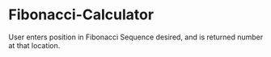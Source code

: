 # Fibonacci-Calculator
User enters position in Fibonacci Sequence desired, and is returned number at that location.
